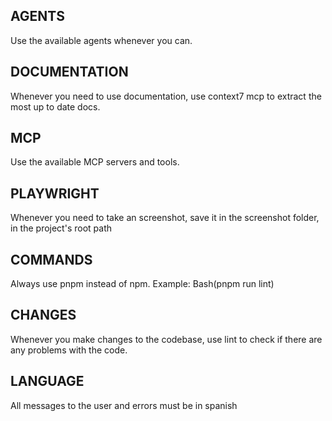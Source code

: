 ## AGENTS
Use the available agents whenever you can.

## DOCUMENTATION
Whenever you need to use documentation, use context7 mcp to extract the most up to date docs.

## MCP
Use the available MCP servers and tools.

## PLAYWRIGHT
Whenever you need to take an screenshot, save it in the screenshot folder, in the project's root path  


## COMMANDS
Always use pnpm instead of npm. Example: Bash(pnpm run lint)

## CHANGES
Whenever you make changes to the codebase, use lint to check if there are any problems with the code.

## LANGUAGE
All messages to the user and errors must be in spanish